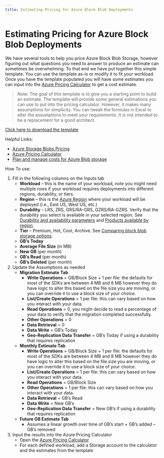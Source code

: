 ```yaml
---
title: Estimating Pricing for Azure Block Blob Deployments
---
```


# Estimating Pricing for Azure Block Blob Deployments

We have several tools to help you price Azure Block Blob Storage, however figuring out what questions you need to answer to produce an estimate can sometimes be overwhelming. To that end we have put together this simple template. You can use the template as-is or modify it to fit your workload. Once you have the template populated you will have some estimates you can input into the [Azure Pricing Calculator](https://azure.microsoft.com/pricing/calculator/) to get a cost estimate.

> Note: The goal of this template is to give you a starting point to build an estimate. The template will provide some general estimations you can use to put into the pricing calculator. However, it makes many assumptions for simplicity. You can tweak the formulas in Excel to alter the assumptions to meet your requirements. It is not intended to be a replacement for a good architect.

[Click here to download the template](estimating-pricing-for-azure-block-blob-deployments.xlsx)

Helpful Links:

- [Azure Storage Blobs Pricing](https://azure.microsoft.com/pricing/details/storage/blobs/)
- [Azure Pricing Calculator](https://azure.microsoft.com/pricing/calculator/)
- [Plan and manage costs for Azure Blob storage](https://docs.microsoft.com/azure/storage/common/storage-plan-manage-costs)

How To use:

1. Fill in the following columns on the Inputs tab
   - **Workload** – this is the name of your workload, note you might need multiple rows if your workload requires deployments into different regions, durability, or tiers.
   - **Region** – this is the [Azure Region](https://azure.microsoft.com/global-infrastructure/geographies/) where your workload will be deployed (i.e., East US, West US, etc.)  
   - **Durability** – LRS, ZRS, GRS/RA-GRS, GZRS/RA-GZRS. Verify that the durability you select is available in your selected region. See [Durability and availability parameters](https://docs.microsoft.com/azure/storage/common/storage-redundancy?toc=/azure/storage/blobs/toc.json#durability-and-availability-parameters) and [Products available by region](https://azure.microsoft.com/global-infrastructure/services/).
   - **Tier** – Premium, Hot, Cool, Archive. See [Comparing block blob storage options](https://docs.microsoft.com/azure/storage/blobs/storage-blob-storage-tiers?tabs=azure-portal#comparing-block-blob-storage-options).
   - **GB’s Today**
   - **Average File Size** (in MB)
   - **New GB** (per month)
   - **GB’s Read** (per month)
   - **GB’s Deleted** (per month)
1. Update the Assumptions as needed
   - __Migration Estimate Tab__
     - **Write Operations** = GB/Block Size + 1 per file: the defaults for most of the SDKs are between 4 MB and 8 MB however they do have logic to alter this based on the file size you are moving, or you can override it to use a block size of your choice.
     - **List/Create Operations** = 1 per file: this can vary based on how you interact with your data.
     - **Read Operations** = 0, you might decide to read a percentage of your data to verify that the migration completed successfully.
     - **Other Operations** = 0
     - **Data Retrieval** = 0
     - **Data Write** = GB’s Today
     - **Geo-Replication Data Transfer** = GB’s Today if using a durability that requires replication
   - __Monthly Estimate Tab__
      - **Write Operations** = GB/Block Size + 1 per file: the defaults for most of the SDKs are between 4 MB and 8 MB however they do have logic to alter this based on the file size you are moving, or you can override it to use a block size of your choice.
      - **List/Create Operations** = 1 per file: this can vary based on how you interact with your data.
      - **Read Operations** = GB/Block Size
      - **Other Operations** = 1 per file: this can vary based on how you interact with your data.
      - **Data Retrieval** = GB’s Read
      - **Data Write** = New GB’s
      - **Geo-Replication Data Transfer** = New GB’s if using a durability that requires replication
   - __Future GB Estimate Tab__
      - Assumes a linear growth over time of GB’s start + GB’s added – GB’s removed
1. Input the results into the Azure Pricing Calculator
   - Open the [Azure Pricing Calculator](https://azure.microsoft.com/pricing/calculator/)
   - For each defined workload, add a Storage account to the calculator and the estimates from the template
